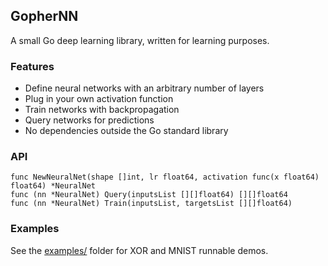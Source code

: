 ## GopherNN

A small Go deep learning library, written for learning purposes.

### Features
- Define neural networks with an arbitrary number of layers
- Plug in your own activation function
- Train networks with backpropagation
- Query networks for predictions
- No dependencies outside the Go standard library


### API
```
func NewNeuralNet(shape []int, lr float64, activation func(x float64) float64) *NeuralNet
func (nn *NeuralNet) Query(inputsList [][]float64) [][]float64
func (nn *NeuralNet) Train(inputsList, targetsList [][]float64)
```

### Examples
See the [examples/](./examples) folder for XOR and MNIST runnable demos.

